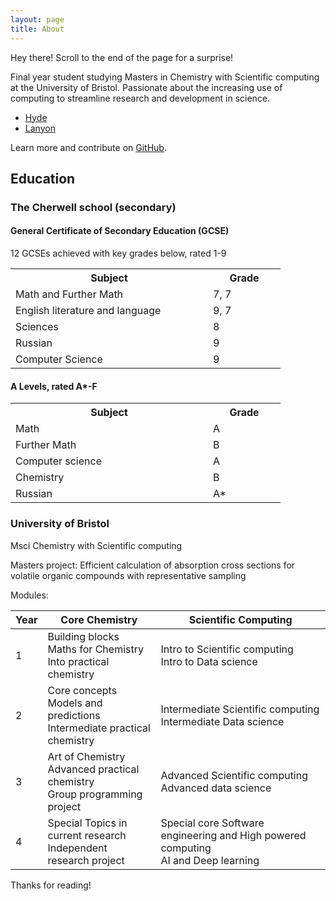 ```yaml
---
layout: page
title: About
---
```


<p class="message">
  Hey there! Scroll to the end of the page for a surprise!
</p>

Final year student studying Masters in Chemistry with Scientific computing at the University of Bristol. Passionate about the increasing use of computing to streamline research and development in science. 

* [Hyde](http://hyde.getpoole.com)
* [Lanyon](http://lanyon.getpoole.com)

Learn more and contribute on [GitHub](https://github.com/poole).

## Education
### The Cherwell school (secondary)
#### General Certificate of Secondary Education (GCSE)
12 GCSEs achieved with key grades below, rated 1-9

<table>
  <tr>
    <th style="width:300px">Subject</th>
    <th style="width:100px">Grade</th>
  </tr>
  <tr>
    <td>Math and Further Math</td>
    <td>7, 7</td>
  </tr>
  <tr>
    <td>English literature and language</td>
    <td>9, 7</td>
  </tr>
  <tr>
    <td>Sciences</td>
    <td>8</td>
  </tr>
  <tr>
    <td>Russian</td>
    <td>9</td>
  </tr>
  <tr>
    <td>Computer Science</td>
    <td>9</td>
  </tr>
</table>

#### A Levels, rated A*-F

<table>
  <tr>
    <th style="width:300px">Subject</th>
    <th style="width:100px">Grade</th>
  </tr>
  <tr>
    <td>Math</td>
    <td>A</td>
  </tr>
  <tr>
    <td>Further Math</td>
    <td>B</td>
  </tr>
  <tr>
    <td>Computer science</td>
    <td>A</td>
  </tr>
  <tr>
    <td>Chemistry</td>
    <td>B</td>
  </tr>
  <tr>
    <td>Russian</td>
    <td>A*</td>
  </tr>
</table>

### University of Bristol
Msci Chemistry with Scientific computing 

Masters project: Efficient calculation of absorption cross sections for volatile organic compounds with representative sampling

Modules:

| Year | Core Chemistry | Scientific Computing |
|------|----------------|----------------------|
| 1    | Building blocks <br>Maths for Chemistry<br>Into practical chemistry | Intro to Scientific computing<br>Intro to Data science|
| 2    | Core concepts <br>Models and predictions<br>Intermediate practical chemistry| Intermediate Scientific computing <br>Intermediate Data science       |
| 3    | Art of Chemistry <br>Advanced practical chemistry <br> Group programming project | Advanced Scientific computing <br> Advanced data science|
| 4    | Special Topics in current research <br> Independent research project| Special core Software engineering and High powered computing <br> AI and Deep learning        |

Thanks for reading!
